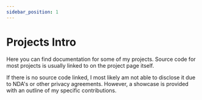```yaml
---
sidebar_position: 1
---
```


# Projects Intro

Here you can find documentation for some of my projects. 
Source code for most projects is usually linked to on the project page itself.

If there is no source code linked, I most likely am not able to disclose it due to NDA's or other privacy agreements.
However, a showcase is provided with an outline of my specific contributions.